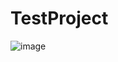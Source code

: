 # TestProject

![image](https://github.com/user-attachments/assets/435011da-98f6-46b9-aa27-7c8a86ad00cc)
